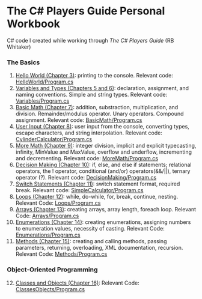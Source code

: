 # The C# Players Guide Personal Workbook
C# code I created while working through *The C# Players Guide* (RB Whitaker)

### The Basics
1. [Hello World (Chapter 3)](https://github.com/KPwagner/C-Players-Guide-Examples/tree/master/HelloWorld): printing to the console. Relevant code: [HelloWorld/Program.cs](../master/HelloWorld/Program.cs)
2. [Variables and Types (Chapters 5 and 6)](https://github.com/KPwagner/C-Players-Guide-Examples/tree/master/Variables): declaration, assignment, and naming conventions. Simple and string types. Relevant code: [Variables/Program.cs](../master/Variables/Program.cs)
3. [Basic Math (Chapter 7)](https://github.com/KPwagner/C-Players-Guide-Examples/tree/master/BasicMath): addition, substraction, multiplication, and division. Remainder/modulus operator. Unary operators. Compound assignment. Relevant code: [BasicMath/Program.cs](../master/BasicMath/Program.cs)
4. [User Input (Chapter 8)](https://github.com/KPwagner/C-Players-Guide-Examples/tree/master/CylinderCalculator): user input from the console, converting types, escape characters, and string interpolation. Relevant code: [CylinderCalculator/Program.cs](../master/CylinderCalculator/Program.cs)
5. [More Math (Chapter 9)](https://github.com/KPwagner/C-Players-Guide-Examples/tree/master/MoreMath): integer division, implicit and explicit typecasting, infinity, MinValue and MaxValue, overflow and underflow, incrementing and decrementing. Relevant code: [MoreMath/Program.cs](../master/MoreMath/Program.cs)
6. [Decision Making (Chapter 10)](https://github.com/KPwagner/C-Players-Guide-Examples/tree/master/DecisionMaking): if, else, and else if statements; relational operators, the ! operator, conditional (and/or) operators(&&/||), ternary operator (?). Relevant code: [DecisionMaking/Program.cs](../master/DecisionMaking/Program.cs)
7. [Switch Statements (Chapter 11)](http://github.com/KPwagner/C-Players-Guide-Examples/tree/master/SimpleCalculator): switch statement format, required break. Relevant code: [SimpleCalculator/Program.cs](../master/SimpleCalculator/Program.cs)
8. [Loops (Chapter 12)](https://github.com/KPwagner/C-Players-Guide-Examples/tree/master/Loops): while, do-while, for, break, continue, nesting. Relevant Code: [Loops/Program.cs](../master/Loops/Program.cs)
9. [Arrays (Chapter 13)](https://github.com/KPwagner/C-Players-Guide-Examples/tree/master/Arrays): creating arrays, array length, foreach loop. Relevant Code: [Arrays/Program.cs](../master/Arrays/Program.cs)
10. [Enumerations (Chapter 14)](https://github.com/KPwagner/C-Players-Guide-Examples/tree/master/Enumerations): creating enumerations, assigning numbers to enumeration values, necessity of casting. Relevant Code: [Enumerations/Program.cs](../master/Enumerations/Program.cs)
11. [Methods (Chapter 15)](https://github.com/KPwagner/C-Players-Guide-Examples/tree/master/Methods): creating and calling methods, passing parameters, returning, overloading, XML documentation, recursion. Relevant Code: [Methods/Program.cs](../master/Methods/Program.cs)
### Object-Oriented Programming
12. [Classes and Objects (Chapter 16)](https://github.com/KPwagner/C-Players-Guide-Examples/tree/master/ClassesObjects): Relevant Code: [ClassesObjects/Program.cs](../master/ClassesObjects/Program.cs)
